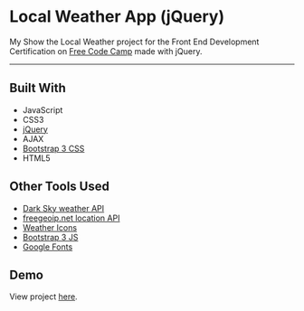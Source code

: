 # Local Weather App (jQuery)

My Show the Local Weather project for the Front End Development Certification on [Free Code Camp](https://www.freecodecamp.org) made with jQuery.

---

## Built With
* JavaScript
* CSS3
* [jQuery](https://jquery.com)
* AJAX
* [Bootstrap 3 CSS](https://getbootstrap.com/docs/3.3/css)
* HTML5

## Other Tools Used
* [Dark Sky weather API](https://darksky.net/dev)
* [freegeoip.net location API](https://freegeoip.net)
* [Weather Icons](https://erikflowers.github.io/weather-icons)
* [Bootstrap 3 JS](https://getbootstrap.com/docs/3.3/javascript)
* [Google Fonts](https://fonts.google.com)

## Demo

View project [here](https://autumnchris.github.io/local-weather-app-jquery).
